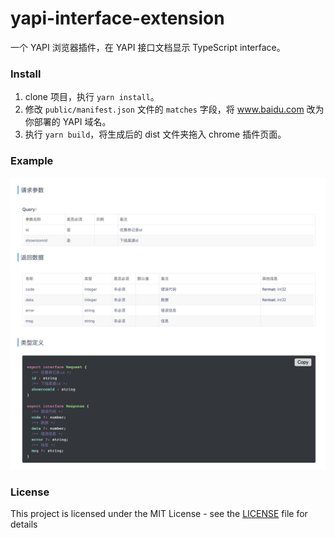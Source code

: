# yapi-interface-extension

一个 YAPI 浏览器插件，在 YAPI 接口文档显示 TypeScript interface。



### Install

1. clone 项目，执行 `yarn install`。
2. 修改 `public/manifest.json` 文件的 `matches` 字段，将 www.baidu.com 改为你部署的 YAPI 域名。
3. 执行 `yarn build`，将生成后的 dist 文件夹拖入 chrome 插件页面。



### Example

![Example](https://github.com/molvqingtai/yapi-interface-extension/blob/master/example.jpg)



### License
This project is licensed under the MIT License - see the [LICENSE](https://github.com/molvqingtai/yapi-interface-extension/blob/master/LICENSE) file for details

